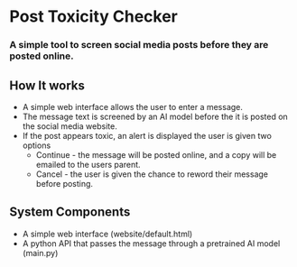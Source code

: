 # Post Toxicity Checker
### A simple tool to screen social media posts before they are posted online.

## How It works
- A simple web interface allows the user to enter a message.
- The message text is screened by an AI model before the it is posted on the social media website.
- If the post appears toxic, an alert is displayed the user is given two options
    - Continue - the message will be posted online, and a copy will be emailed to the users parent.
    - Cancel - the user is given the chance to reword their message before posting.
  
## System Components
- A simple web interface (website/default.html)
- A python API that passes the message through a pretrained AI model (main.py)